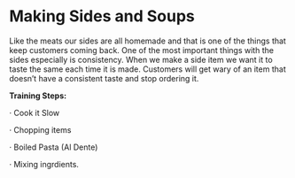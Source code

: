 # Making Sides and Soups

Like the meats our sides are all homemade and that is one of the things that keep customers coming back. One of the most important things with the sides especially is consistency. When we make a side item we want it to taste the same each time it is made. Customers will get wary of an item that doesn’t have a consistent taste and stop ordering it. 

**Training Steps:**

·         Cook it Slow

·         Chopping items

·         Boiled Pasta \(Al Dente\)

·         Mixing ingrdients.

